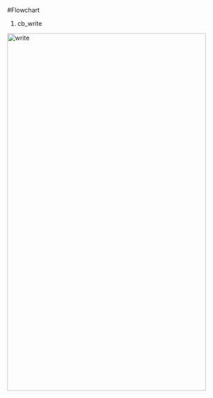 #Flowchart
1. cb_write
<img width="456" height="822" alt="write" src="https://github.com/user-attachments/assets/395bb20b-d8ff-4e48-a8a8-aa754e4a715f" />
